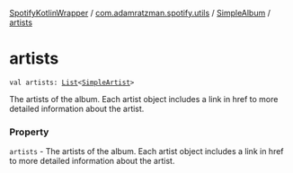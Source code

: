 [SpotifyKotlinWrapper](../../index.md) / [com.adamratzman.spotify.utils](../index.md) / [SimpleAlbum](index.md) / [artists](./artists.md)

# artists

`val artists: `[`List`](https://kotlinlang.org/api/latest/jvm/stdlib/kotlin.collections/-list/index.html)`<`[`SimpleArtist`](../-simple-artist/index.md)`>`

The artists of the album. Each artist object includes a link in href to more detailed information about the artist.

### Property

`artists` - The artists of the album. Each artist object includes a link in href to more detailed information about the artist.